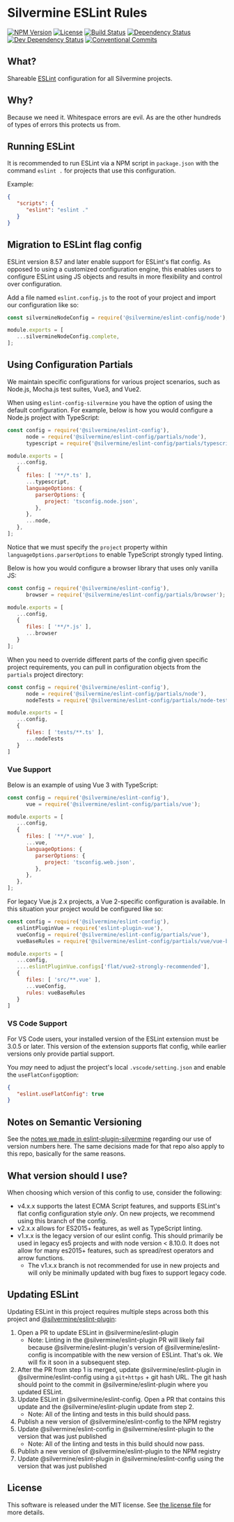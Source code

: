 # Silvermine ESLint Rules

[![NPM Version](https://img.shields.io/npm/v/@silvermine/eslint-config.svg)](https://www.npmjs.com/package/@silvermine/eslint-config)
[![License](https://img.shields.io/github/license/silvermine/eslint-config-silvermine.svg)](./LICENSE)
[![Build Status](https://travis-ci.org/silvermine/eslint-config-silvermine.svg?branch=master)](https://travis-ci.org/silvermine/eslint-config-silvermine)
[![Dependency Status](https://david-dm.org/silvermine/eslint-config-silvermine.svg)](https://david-dm.org/silvermine/eslint-config-silvermine)
[![Dev Dependency Status](https://david-dm.org/silvermine/eslint-config-silvermine/dev-status.svg)](https://david-dm.org/silvermine/eslint-config-silvermine#info=devDependencies&view=table)
[![Conventional Commits](https://img.shields.io/badge/Conventional%20Commits-1.0.0-yellow.svg)](https://conventionalcommits.org)


## What?

Shareable [ESLint](http://eslint.org/) configuration for all Silvermine projects.


## Why?

Because we need it. Whitespace errors are evil. As are the other hundreds of
types of errors this protects us from.

## Running ESLint

It is recommended to run ESLint via a NPM script in `package.json` with the command
`eslint .` for  projects that use this configuration.

Example:

```json
{
   "scripts": {
      "eslint": "eslint ."
   }
}
```

## Migration to ESLint flag config

ESLint version 8.57 and later enable support for ESLint's flat config. As opposed
to using a customized configuration engine, this enables users to configure ESLint
using JS objects and results in more flexibility and control over configuration.

Add a file named `eslint.config.js` to the root of your project and import our
configuration like so:

```js
const silvermineNodeConfig = require('@silvermine/eslint-config/node');

module.exports = [
   ...silvermineNodeConfig.complete,
];
```

## Using Configuration Partials

We maintain specific configurations for various project scenarios, such as
Node.js, Mocha.js test suites, Vue3, and Vue2.

When using `eslint-config-silvermine` you have the option of using the default
configuration. For example, below is how you would configure a Node.js project
with TypeScript:

```js
const config = require('@silvermine/eslint-config'),
      node = require('@silvermine/eslint-config/partials/node'),
      typescript = require('@silvermine/eslint-config/partials/typescript');

module.exports = [
   ...config,
   {
      files: [ '**/*.ts' ],
      ...typescript,
      languageOptions: {
         parserOptions: {
            project: 'tsconfig.node.json',
         },
      },
      ...node,
   },
];
```

Notice that we must specify the `project` property within `languageOptions.parserOptions`
to enable TypeScript strongly typed linting.

Below is how you would configure a browser library that uses only vanilla JS:

```js
const config = require('@silvermine/eslint-config'),
      browser = require('@silvermine/eslint-config/partials/browser');

module.exports = [
   ...config,
   {
      files: [ '**/*.js' ],
      ...browser
   }
];
```

When you need to override different parts of the config given specific project
requirements, you can pull in configuration objects from the `partials`
project directory:


```js
const config = require('@silvermine/eslint-config'),
      node = require('@silvermine/eslint-config/partials/node'),
      nodeTests = require('@silvermine/eslint-config/partials/node-tests');

module.exports = [
   ...config,
   {
      files: [ 'tests/**.ts' ],
      ...nodeTests
   }
]
```

### Vue Support

Below is an example of using Vue 3 with TypeScript:

```js
const config = require('@silvermine/eslint-config'),
      vue = require('@silvermine/eslint-config/partials/vue');

module.exports = [
   ...config,
   {
      files: [ '**/*.vue' ],
      ...vue,
      languageOptions: {
         parserOptions: {
            project: 'tsconfig.web.json',
         },
      },
   },
];
```


For legacy Vue.js 2.x projects, a Vue 2-specific configuration is available.
In this situation your project would be configured like so:

```js
const config = require('@silvermine/eslint-config'),
   eslintPluginVue = require('eslint-plugin-vue'),
   vueConfig = require('@silvermine/eslint-config/partials/vue'),
   vueBaseRules = require('@silvermine/eslint-config/partials/vue/vue-base');

module.exports = [
   ...config,
   ....eslintPluginVue.configs['flat/vue2-strongly-recommended'],
   {
      files: [ 'src/**.vue' ],
      ...vueConfig,
      rules: vueBaseRules
   }
]
```

### VS Code Support

For VS Code users, your installed version of the ESLint extension must be 3.0.5
or later. This version of the extension supports flat config, while earlier
versions only provide partial support.

You _may_ need to adjust the project's local `.vscode/setting.json` and enable
the `useFlatConfig`option:

```json
{
   "eslint.useFlatConfig": true
}
```

## Notes on Semantic Versioning

See the [notes we made in eslint-plugin-silvermine][semver-notes] regarding our use of
version numbers here. The same decisions made for that repo also apply to this repo,
basically for the same reasons.

[semver-notes]: https://github.com/silvermine/eslint-plugin-silvermine/#note-on-semantic-versioning

## What version should I use?

When choosing which version of this config to use, consider the following:

   * v4.x.x supports the latest ECMA Script features, and supports ESLint's
     flat config configuration style _only_. On new projects, we recommend
     using this branch of the config.
   * v2.x.x allows for ES2015+ features, as well as TypeScript linting.
   * v1.x.x is the legacy version of our eslint config. This should primarily be used in
     legacy es5 projects and with node version < 8.10.0. It does not allow for many
     es2015+ features, such as spread/rest operators and arrow functions.
      * The v1.x.x branch is not recommended for use in new projects and will only be
        minimally updated with bug fixes to support legacy code.

## Updating ESLint

Updating ESLint in this project requires multiple steps across both this project and
[@silvermine/eslint-plugin](https://github.com/silvermine/eslint-plugin-silvermine):

1. Open a PR to update ESLint in @silvermine/eslint-plugin
   * Note: Linting in the @silvermine/eslint-plugin PR will likely fail because
    @silvermine/eslint-plugin's version of @silvermine/eslint-config is incompatible with
    the new version of ESLint. That's ok. We will fix it soon in a subsequent step.
2. After the PR from step 1 is merged, update @silvermine/eslint-plugin in
   @silvermine/eslint-config using a `git+https` + git hash URL. The git hash should point
   to the commit in @silvermine/eslint-plugin where you updated ESLint.
3. Update ESLint in @silvermine/eslint-config. Open a PR that contains this update and
   the @silvermine/eslint-plugin update from step 2.
      * Note: All of the linting and tests in this build should pass.
4. Publish a new version of @silvermine/eslint-config to the NPM registry
5. Update @silvermine/eslint-config in @silvermine/eslint-plugin to the version that was
   just published
      * Note: All of the linting and tests in this build should now pass.
6. Publish a new version of @silvermine/eslint-plugin to the NPM registry
7. Update @silvermine/eslint-plugin in @silvermine/eslint-config using the version that was
   just published

## License

This software is released under the MIT license. See [the license
file](LICENSE) for more details.
